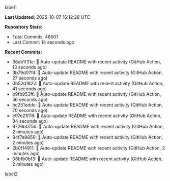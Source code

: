 
label1 
<!-- ACTIVITY_START -->
**Last Updated:** 2025-10-07 16:12:28 UTC

**Repository Stats:**
- Total Commits: 48501
- Last Commit: 14 seconds ago

**Recent Commits:**
- 36ab1f31e: 🤖 Auto-update README with recent activity (GitHub Action, 13 seconds ago)
- 3b79d07f4: 🤖 Auto-update README with recent activity (GitHub Action, 27 seconds ago)
- 0b52d1822: 🤖 Auto-update README with recent activity (GitHub Action, 41 seconds ago)
- b9fb953ff: 🤖 Auto-update README with recent activity (GitHub Action, 56 seconds ago)
- bc251eddc: 🤖 Auto-update README with recent activity (GitHub Action, 70 seconds ago)
- e97e21f78: 🤖 Auto-update README with recent activity (GitHub Action, 84 seconds ago)
- 9726b075b: 🤖 Auto-update README with recent activity (GitHub Action, 2 minutes ago)
- 84f7a9859: 🤖 Auto-update README with recent activity (GitHub Action, 2 minutes ago)
- 2b0f14911: 🤖 Auto-update README with recent activity (GitHub Action, 2 minutes ago)
- 06bfb0bf3: 🤖 Auto-update README with recent activity (GitHub Action, 2 minutes ago)
<!-- ACTIVITY_END -->

label2
